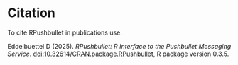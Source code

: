 # Citation

To cite RPushbullet in publications use:

<p>Eddelbuettel D (2025).
<em>RPushbullet: R Interface to the Pushbullet Messaging Service</em>.
<a href="https://doi.org/10.32614/CRAN.package.RPushbullet">doi:10.32614/CRAN.package.RPushbullet</a>, R package version 0.3.5. 
</p>
